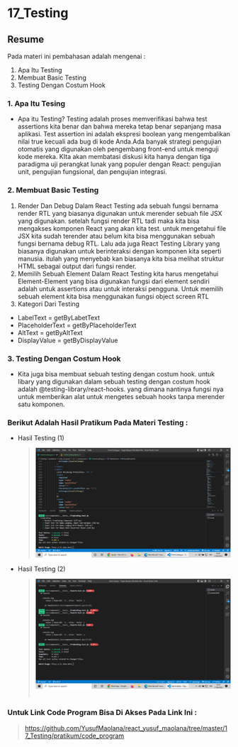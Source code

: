 # 17_Testing

## Resume

Pada materi ini pembahasan adalah mengenai :

1. Apa Itu Testing
2. Membuat Basic Testing
3. Testing Dengan Costum Hook

### 1. Apa Itu Tesing

- Apa itu Testing? Testing adalah proses memverifikasi bahwa test assertions kita benar dan bahwa mereka tetap benar sepanjang masa aplikasi. Test assertion ini adalah ekspresi boolean yang mengembalikan nilai true kecuali ada bug di kode Anda.Ada banyak strategi pengujian otomatis yang digunakan oleh pengembang front-end untuk menguji kode mereka. KIta akan membatasi diskusi kita hanya dengan tiga paradigma uji perangkat lunak yang populer dengan React: pengujian unit, pengujian fungsional, dan pengujian integrasi.

### 2. Membuat Basic Testing

1. Render Dan Debug
   Dalam React Testing ada sebuah fungsi bernama render RTL yang biasanya digunakan untuk merender sebuah file JSX yang digunakan. setelah fungsi render RTL tadi maka kita bisa mengakses komponen React yang akan kita test. untuk mengetahui file JSX kita sudah terender atau belum kita bisa menggunakan sebuah fungsi bernama debug RTL. Lalu ada juga React Testing Library yang biasanya digunakan untuk berinteraksi dengan komponen kita seperti manusia. itulah yang menyebab kan biasanya kita bisa melihat struktur HTML sebagai output dari fungsi render.
2. Memilih Sebuah Element
   Dalam React Testing kita harus mengetahui Element-Element yang bisa digunakan fungsi dari element sendiri adalah untuk assertions atau untuk interaksi pengguna. Untuk memilih sebuah element kita bisa menggunakan fungsi object screen RTL
3. Kategori Dari Testing

- LabelText = getByLabetText
- PlaceholderText = getByPlaceholderText
- AltText = getByAltText
- DisplayValue = getByDisplayValue

### 3. Testing Dengan Costum Hook

- Kita juga bisa membuat sebuah testing dengan costum hook. untuk libary yang digunakan dalam sebuah testing dengan costum hook adalah @testing-library/react-hooks. yang dimana nantinya fungsi nya untuk memberikan alat untuk mengetes sebuah hooks tanpa merender satu komponen.

### Berikut Adalah Hasil Pratikum Pada Materi Testing :

- Hasil Testing (1)

  > <img src=".\screenshots\Tgs-React_Testing(1).png">
  > <br></>

- Hasil Testing (2)
  > <img src=".\screenshots\Tgs-React_Testing(2).png">
  > <br></br>

### Untuk Link Code Program Bisa Di Akses Pada Link Ini :

> https://github.com/YusufMaolana/react_yusuf_maolana/tree/master/17_Testing/pratikum/code_program

